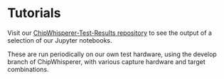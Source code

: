 # Tutorials

Visit our [ChipWhisperer-Test-Results
repository](https://github.com/newaetech/ChipWhisperer-Test-Results/tree/main/tutorials)
to see the output of a selection of our Jupyter notebooks.

These are run periodically on our own test hardware, using the develop
branch of ChipWhisperer, with various capture hardware and target
combinations.

